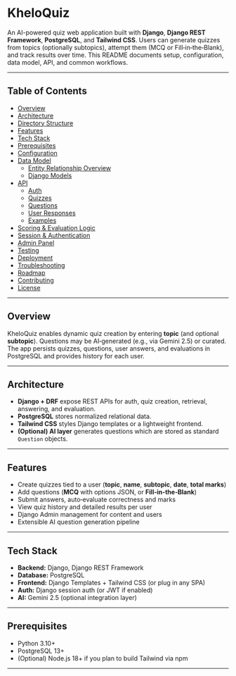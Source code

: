 # KheloQuiz

An AI-powered quiz web application built with **Django**, **Django REST Framework**, **PostgreSQL**, and **Tailwind CSS**. Users can generate quizzes from topics (optionally subtopics), attempt them (MCQ or Fill‑in‑the‑Blank), and track results over time. This README documents setup, configuration, data model, API, and common workflows.

---

## Table of Contents
- [Overview](#overview)
- [Architecture](#architecture)
- [Directory Structure](#directory-structure)
- [Features](#features)
- [Tech Stack](#tech-stack)
- [Prerequisites](#prerequisites)
- [Configuration](#configuration)
- [Data Model](#data-model)
  - [Entity Relationship Overview](#entity-relationship-overview)
  - [Django Models](#django-models)
- [API](#api)
  - [Auth](#auth)
  - [Quizzes](#quizzes)
  - [Questions](#questions)
  - [User Responses](#user-responses)
  - [Examples](#examples)
- [Scoring & Evaluation Logic](#scoring--evaluation-logic)
- [Session & Authentication](#session--authentication)
- [Admin Panel](#admin-panel)
- [Testing](#testing)
- [Deployment](#deployment)
- [Troubleshooting](#troubleshooting)
- [Roadmap](#roadmap)
- [Contributing](#contributing)
- [License](#license)

---

## Overview
KheloQuiz enables dynamic quiz creation by entering **topic** (and optional **subtopic**). Questions may be AI‑generated (e.g., via Gemini 2.5) or curated. The app persists quizzes, questions, user answers, and evaluations in PostgreSQL and provides history for each user.

---

## Architecture
- **Django + DRF** expose REST APIs for auth, quiz creation, retrieval, answering, and evaluation.
- **PostgreSQL** stores normalized relational data.
- **Tailwind CSS** styles Django templates or a lightweight frontend.
- **(Optional) AI layer** generates questions which are stored as standard `Question` objects.

---
## Features
- Create quizzes tied to a user (**topic**, **name**, **subtopic**, **date**, **total marks**)
- Add questions (**MCQ** with options JSON, or **Fill‑in‑the‑Blank**)
- Submit answers, auto‑evaluate correctness and marks
- View quiz history and detailed results per user
- Django Admin management for content and users
- Extensible AI question generation pipeline

---

## Tech Stack
- **Backend:** Django, Django REST Framework
- **Database:** PostgreSQL
- **Frontend:** Django Templates + Tailwind CSS (or plug in any SPA)
- **Auth:** Django session auth (or JWT if enabled)
- **AI:** Gemini 2.5 (optional integration layer)

---

## Prerequisites
- Python 3.10+
- PostgreSQL 13+
- (Optional) Node.js 18+ if you plan to build Tailwind via npm

---



